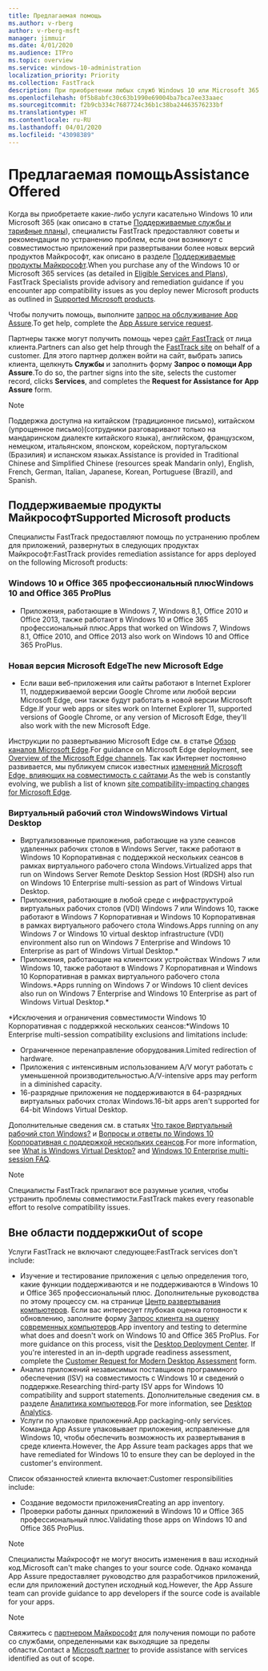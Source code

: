 ```yaml
---
title: Предлагаемая помощь
ms.author: v-rberg
author: v-rberg-msft
manager: jimmuir
ms.date: 4/01/2020
ms.audience: ITPro
ms.topic: overview
ms.service: windows-10-administration
localization_priority: Priority
ms.collection: FastTrack
description: При приобретении любых служб Windows 10 или Microsoft 365 специалисты FastTrack предоставляют советы и рекомендации по устранению проблем при развертывании Windows 10 и Office 365 профессиональный плюс и по своевременному обновлению без дополнительной платы (при наличии соответствующей подписки).
ms.openlocfilehash: 0f5b8abfc30c63b1990e69004ba7bca7ee33aaec
ms.sourcegitcommit: f2b9cb334c7687724c36b1c38ba24463576233bf
ms.translationtype: HT
ms.contentlocale: ru-RU
ms.lasthandoff: 04/01/2020
ms.locfileid: "43098389"
---
```

# <a name="assistance-offered"></a><span data-ttu-id="849da-103">Предлагаемая помощь</span><span class="sxs-lookup"><span data-stu-id="849da-103">Assistance Offered</span></span>  

<span data-ttu-id="849da-104">Когда вы приобретаете какие-либо услуги касательно Windows 10 или Microsoft 365 (как описано в статье [Поддерживаемые службы и тарифные планы](M365-eligible-services-and-plans.md)), специалисты FastTrack предоставляют советы и рекомендации по устранению проблем, если они возникнут с совместимостью приложений при развертывании более новых версий продуктов Майкрософт, как описано в разделе [Поддерживаемые продукты Майкрософт](#supported-microsoft-products).</span><span class="sxs-lookup"><span data-stu-id="849da-104">When you purchase any of the Windows 10 or Microsoft 365 services (as detailed in [Eligible Services and Plans](M365-eligible-services-and-plans.md)), FastTrack Specialists provide advisory and remediation guidance if you encounter app compatibility issues as you deploy newer Microsoft products as outlined in [Supported Microsoft products](#supported-microsoft-products).</span></span>

<span data-ttu-id="849da-105">Чтобы получить помощь, выполните [запрос на обслуживание App Assure](https://go.microsoft.com/fwlink/?linkid=2022721).</span><span class="sxs-lookup"><span data-stu-id="849da-105">To get help, complete the [App Assure service request](https://go.microsoft.com/fwlink/?linkid=2022721).</span></span>

<span data-ttu-id="849da-106">Партнеры также могут получить помощь через [сайт FastTrack](https://go.microsoft.com/fwlink/?linkid=780698) от лица клиента.</span><span class="sxs-lookup"><span data-stu-id="849da-106">Partners can also get help through the [FastTrack site](https://go.microsoft.com/fwlink/?linkid=780698) on behalf of a customer.</span></span> <span data-ttu-id="849da-107">Для этого партнер должен войти на сайт, выбрать запись клиента, щелкнуть **Службы** и заполнить форму **Запрос о помощи App Assure**.</span><span class="sxs-lookup"><span data-stu-id="849da-107">To do so, the partner signs into the site, selects the customer record, clicks **Services**, and completes the **Request for Assistance for App Assure** form.</span></span>

> [!NOTE]
> <span data-ttu-id="849da-108">Поддержка доступна на китайском (традиционное письмо), китайском (упрощенное письмо)(сотрудники разговаривают только на мандаринском диалекте китайского языка), английском, французском, немецком, итальянском, японском, корейском, португальском (Бразилия) и испанском языках.</span><span class="sxs-lookup"><span data-stu-id="849da-108">Assistance is provided in Traditional Chinese and Simplified Chinese (resources speak Mandarin only), English, French, German, Italian, Japanese, Korean, Portuguese (Brazil), and Spanish.</span></span> 

## <a name="supported-microsoft-products"></a><span data-ttu-id="849da-109">Поддерживаемые продукты Майкрософт</span><span class="sxs-lookup"><span data-stu-id="849da-109">Supported Microsoft products</span></span>

<span data-ttu-id="849da-110">Специалисты FastTrack предоставляют помощь по устранению проблем для приложений, развернутых в следующих продуктах Майкрософт:</span><span class="sxs-lookup"><span data-stu-id="849da-110">FastTrack provides remediation assistance for apps deployed on the following Microsoft products:</span></span>

### <a name="windows-10-and-office-365-proplus"></a><span data-ttu-id="849da-111">Windows 10 и Office 365 профессиональный плюс</span><span class="sxs-lookup"><span data-stu-id="849da-111">Windows 10 and Office 365 ProPlus</span></span>

- <span data-ttu-id="849da-112">Приложения, работающие в Windows 7, Windows 8,1, Office 2010 и Office 2013, также работают в Windows 10 и Office 365 профессиональный плюс.</span><span class="sxs-lookup"><span data-stu-id="849da-112">Apps that worked on Windows 7, Windows 8.1, Office 2010, and Office 2013 also work on Windows 10 and Office 365 ProPlus.</span></span>

### <a name="the-new-microsoft-edge"></a><span data-ttu-id="849da-113">Новая версия Microsoft Edge</span><span class="sxs-lookup"><span data-stu-id="849da-113">The new Microsoft Edge</span></span>

- <span data-ttu-id="849da-114">Если ваши веб-приложения или сайты работают в Internet Explorer 11, поддерживаемой версии Google Chrome или любой версии Microsoft Edge, они также будут работать в новой версии Microsoft Edge.</span><span class="sxs-lookup"><span data-stu-id="849da-114">If your web apps or sites work on Internet Explorer 11, supported versions of Google Chrome, or any version of Microsoft Edge, they'll also work with the new Microsoft Edge.</span></span>

<span data-ttu-id="849da-115">Инструкции по развертыванию Microsoft Edge см. в статье [Обзор каналов Microsoft Edge](https://docs.microsoft.com/DeployEdge/microsoft-edge-channels).</span><span class="sxs-lookup"><span data-stu-id="849da-115">For guidance on Microsoft Edge deployment, see [Overview of the Microsoft Edge channels](https://docs.microsoft.com/DeployEdge/microsoft-edge-channels).</span></span> <span data-ttu-id="849da-116">Так как Интернет постоянно развивается, мы публикуем список известных [изменений Microsoft Edge, влияющих на совместимость с сайтами](https://docs.microsoft.com/microsoft-edge/web-platform/site-impacting-changes).</span><span class="sxs-lookup"><span data-stu-id="849da-116">As the web is constantly evolving, we publish a list of known [site compatibility-impacting changes for Microsoft Edge](https://docs.microsoft.com/microsoft-edge/web-platform/site-impacting-changes).</span></span>

### <a name="windows-virtual-desktop"></a><span data-ttu-id="849da-117">Виртуальный рабочий стол Windows</span><span class="sxs-lookup"><span data-stu-id="849da-117">Windows Virtual Desktop</span></span>

- <span data-ttu-id="849da-118">Виртуализованные приложения, работающие на узле сеансов удаленных рабочих столов в Windows Server, также работают в Windows 10 Корпоративная с поддержкой нескольких сеансов в рамках виртуального рабочего стола Windows.</span><span class="sxs-lookup"><span data-stu-id="849da-118">Virtualized apps that run on Windows Server Remote Desktop Session Host (RDSH) also run on Windows 10 Enterprise multi-session as part of Windows Virtual Desktop.</span></span>
- <span data-ttu-id="849da-119">Приложения, работающие в любой среде с инфраструктурой виртуальных рабочих столов (VDI) Windows 7 или Windows 10, также работают в Windows 7 Корпоративная и Windows 10 Корпоративная в рамках виртуального рабочего стола Windows.</span><span class="sxs-lookup"><span data-stu-id="849da-119">Apps running on any Windows 7 or Windows 10 virtual desktop infrastructure (VDI) environment also run on Windows 7 Enterprise and Windows 10 Enterprise as part of Windows Virtual Desktop.\*</span></span>
- <span data-ttu-id="849da-120">Приложения, работающие на клиентских устройствах Windows 7 или Windows 10, также работают в Windows 7 Корпоративная и Windows 10 Корпоративная в рамках виртуального рабочего стола Windows.\*</span><span class="sxs-lookup"><span data-stu-id="849da-120">Apps running on Windows 7 or Windows 10 client devices also run on Windows 7 Enterprise and Windows 10 Enterprise as part of Windows Virtual Desktop.\*</span></span>

<span data-ttu-id="849da-121">\*Исключения и ограничения совместимости Windows 10 Корпоративная с поддержкой нескольких сеансов:</span><span class="sxs-lookup"><span data-stu-id="849da-121">\*Windows 10 Enterprise multi-session compatibility exclusions and limitations include:</span></span>
- <span data-ttu-id="849da-122">Ограниченное перенаправление оборудования.</span><span class="sxs-lookup"><span data-stu-id="849da-122">Limited redirection of hardware.</span></span>
- <span data-ttu-id="849da-123">Приложения с интенсивным использованием A/V могут работать с уменьшенной производительностью.</span><span class="sxs-lookup"><span data-stu-id="849da-123">A/V-intensive apps may perform in a diminished capacity.</span></span>
- <span data-ttu-id="849da-124">16-разрядные приложения не поддерживаются в 64-разрядных виртуальных рабочих столах Windows.</span><span class="sxs-lookup"><span data-stu-id="849da-124">16-bit apps aren't supported for 64-bit Windows Virtual Desktop.</span></span>

<span data-ttu-id="849da-125">Дополнительные сведения см. в статьях [Что такое Виртуальный рабочий стол Windows?](https://docs.microsoft.com/azure/virtual-desktop/overview) и [Вопросы и ответы по Windows 10 Корпоративная с поддержкой нескольких сеансов](https://docs.microsoft.com/azure/virtual-desktop/windows-10-multisession-faq).</span><span class="sxs-lookup"><span data-stu-id="849da-125">For more information, see [What is Windows Virtual Desktop?](https://docs.microsoft.com/azure/virtual-desktop/overview) and [Windows 10 Enterprise multi-session FAQ](https://docs.microsoft.com/azure/virtual-desktop/windows-10-multisession-faq).</span></span>

> [!NOTE]
> <span data-ttu-id="849da-126">Специалисты FastTrack прилагают все разумные усилия, чтобы устранить проблемы совместимости.</span><span class="sxs-lookup"><span data-stu-id="849da-126">FastTrack makes every reasonable effort to resolve compatibility issues.</span></span> 

## <a name="out-of-scope"></a><span data-ttu-id="849da-127">Вне области поддержки</span><span class="sxs-lookup"><span data-stu-id="849da-127">Out of scope</span></span>

<span data-ttu-id="849da-128">Услуги FastTrack не включают следующее:</span><span class="sxs-lookup"><span data-stu-id="849da-128">FastTrack services don't include:</span></span>
- <span data-ttu-id="849da-p103">Изучение и тестирование приложения с целью определения того, какие функции поддерживаются и не поддерживаются в Windows 10 и Office 365 профессиональный плюс. Дополнительные руководства по этому процессу см. на странице [Центр развертывания компьютеров](https://go.microsoft.com/fwlink/?linkid=2080140). Если вас интересует глубокая оценка готовности к обновлению, заполните форму [Запрос клиента на оценку современных компьютеров](https://go.microsoft.com/fwlink/?linkid=2053818).</span><span class="sxs-lookup"><span data-stu-id="849da-p103">App inventory and testing to determine what does and doesn't work on Windows 10 and Office 365 ProPlus. For more guidance on this process, visit the [Desktop Deployment Center](https://go.microsoft.com/fwlink/?linkid=2080140). If you're interested in an in-depth upgrade readiness assessment, complete the [Customer Request for Modern Desktop Assessment](https://go.microsoft.com/fwlink/?linkid=2053818) form.</span></span>
- <span data-ttu-id="849da-132">Анализ приложений независимых поставщиков программного обеспечения (ISV) на совместимость с Windows 10 и сведений о поддержке.</span><span class="sxs-lookup"><span data-stu-id="849da-132">Researching third-party ISV apps for Windows 10 compatibility and support statements.</span></span> <span data-ttu-id="849da-133">Дополнительные сведения см. в разделе [Аналитика компьютеров](https://docs.microsoft.com/sccm/desktop-analytics/overview).</span><span class="sxs-lookup"><span data-stu-id="849da-133">For more information, see [Desktop Analytics](https://docs.microsoft.com/sccm/desktop-analytics/overview).</span></span>
- <span data-ttu-id="849da-134">Услуги по упаковке приложений.</span><span class="sxs-lookup"><span data-stu-id="849da-134">App packaging-only services.</span></span> <span data-ttu-id="849da-135">Команда App Assure упаковывает приложения, исправленные для Windows 10, чтобы обеспечить возможность их развертывания в среде клиента.</span><span class="sxs-lookup"><span data-stu-id="849da-135">However, the App Assure team packages apps that we have remediated for Windows 10 to ensure they can be deployed in the customer's environment.</span></span>

<span data-ttu-id="849da-136">Список обязанностей клиента включает:</span><span class="sxs-lookup"><span data-stu-id="849da-136">Customer responsibilities include:</span></span>
- <span data-ttu-id="849da-137">Создание ведомости приложения</span><span class="sxs-lookup"><span data-stu-id="849da-137">Creating an app inventory.</span></span>
- <span data-ttu-id="849da-138">Проверки работы данных приложений в Windows 10 и Office 365 профессиональный плюс.</span><span class="sxs-lookup"><span data-stu-id="849da-138">Validating those apps on Windows 10 and Office 365 ProPlus.</span></span>

> [!NOTE]
> <span data-ttu-id="849da-139">Специалисты Майкрософт не могут вносить изменения в ваш исходный код.</span><span class="sxs-lookup"><span data-stu-id="849da-139">Microsoft can't make changes to your source code.</span></span> <span data-ttu-id="849da-140">Однако команда App Assure предоставляет руководство для разработчиков приложений, если для приложений доступен исходный код.</span><span class="sxs-lookup"><span data-stu-id="849da-140">However, the App Assure team can provide guidance to app developers if the source code is available for your apps.</span></span>

> [!NOTE]
> <span data-ttu-id="849da-141">Свяжитесь с [партнером Майкрософт](https://go.microsoft.com/fwlink/?linkid=2080150) для получения помощи по работе со службами, определенными как выходящие за пределы области.</span><span class="sxs-lookup"><span data-stu-id="849da-141">Contact a [Microsoft partner](https://go.microsoft.com/fwlink/?linkid=2080150) to provide assistance with services identified as out of scope.</span></span>


